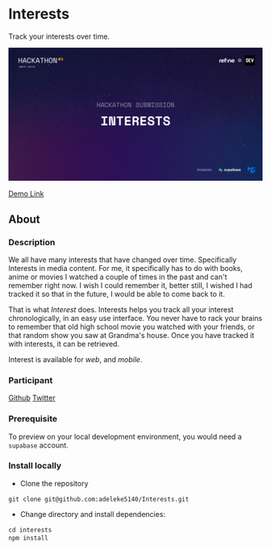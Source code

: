 # Interests
Track your interests over time.

![project cover](https://github.com/adeleke5140/Interests/blob/main/cover-image.jpg)

[Demo Link]()

## About

### Description
We all have many interests that have changed over time. Specifically Interests in media content. For me, it specifically has to do with books, anime or movies I watched a couple of times in the past and can't remember right now. I wish I could remember it, better still, I wished I had tracked it so that in the future, I would be able to come back to it.

That is what *Interest* does. 
Interests helps you track all your interest chronologically, in an easy use interface. 
You never have to rack your brains to remember that old high school movie you watched with your friends, or that random show you saw at Grandma's house. Once you have tracked it with interests, it can be retrieved.

Interest is available for *web*, and *mobile*.

### Participant
[Github](https://github.com/adeleke5140)
[Twitter](https://twitter.com/adeleke5140)

### Prerequisite
To preview on your local development environment, you would need a `supabase` account. 

### Install locally

* Clone the repository
```
git clone git@github.com:adeleke5140/Interests.git
```
* Change directory and install dependencies:
```
cd interests
npm install
```
